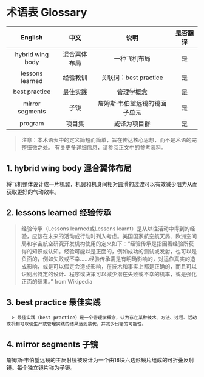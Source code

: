 # 术语表 Glossary

|     English      |     中文     |             说明              | 是否翻译 |
| :--------------: | :----------: | :---------------------------: | :------: |
| hybrid wing body | 混合翼体布局 |         一种飞机布局          |    是    |
| lessons learned  |   经验教训   |     关联词：best practice     |    是    |
|  best practice   |   最佳实践   |          管理学概念           |    是    |
| mirror segments  |     子镜     | 詹姆斯·韦伯望远镜的镜面子单元 |    是    |
|     program      |    项目集    |         或译为项目群          |    是    |


> 注意：本术语表中的定义简短而简单，旨在传达核心思想，而不是术语的完整细微之处。 有关更多详细信息，请参阅正文中的参考资料。

## 1. hybrid wing body 混合翼体布局

   将飞机整体设计成一片机翼，机翼和机身间相对圆滑的过渡可以有效减少阻力从而获取更好的气动效率。

## 2. lessons learned 经验传承

   > 经验传承（Lessons learned或Lessons learnt）是从以往活动中得到的经验，应该在未来的活动或行动时列入考虑。美国国家航空航天局、欧洲空间局和宇宙航空研究开发机构使用的定义如下：“经验传承是指因著经验所获得的知识或认知。经验可能以是正面的，例如成功的测试或发射，也可以是负面的，例如失败或不幸……经验传承需是有明确影响的，对运作真实的造成影响，或是可以假定会造成影响，在技术和事实上都是正确的，而且可以识别出特定的设计、程序或决策可以减少潜在失败或不幸的机率，或是强化正面的结果。” from Wikipedia

## 3. best practice 最佳实践

      > 最佳实践（best practice）是一个管理学概念，认为存在某种技术、方法、过程、活动或机制可以使生产或管理实践的结果达到最优，并减少出错的可能性。

## 4. mirror segments 子镜

   詹姆斯·韦伯望远镜的主反射镜被设计为一个由18块六边形镜片组成的可折叠反射镜。每个独立镜片称为子镜。
